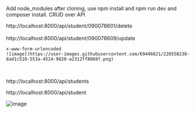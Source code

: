 Add node_modules after cloning, use npm install and npm run dev and composer install.
CRUD over API

http://localhost:8000/api/student/090078601/delete
<br>  
http://localhost:8000/api/student/090078609/update
<br>  

    x-www-form-urlencoded
    ![image](https://user-images.githubusercontent.com/69446621/220558238-8ad1c510-553a-4524-9820-a2312ff8068f.png)
<br>  

http://localhost:8000/api/students
<br>  

http://localhost:8000/api/student 
<br>  

![image](https://user-images.githubusercontent.com/69446621/220558335-7c22c9e1-0c66-4880-8eb3-5e43b9bb9807.png)
